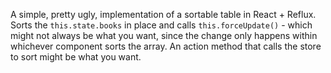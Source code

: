 A simple, pretty ugly, implementation of a sortable table in React + Reflux. Sorts the `this.state.books` in place and calls `this.forceUpdate()` - which might not always be what you want, since the change only happens within whichever component sorts the array. An action method that calls the store to sort might be what you want.


